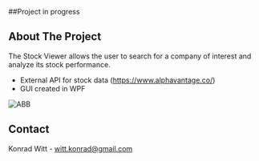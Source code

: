 ##Project in progress

<!-- ABOUT THE PROJECT -->
## About The Project


The Stock Viewer allows the user to search for a company of interest and analyze its stock performance. 
* External API for stock data (https://www.alphavantage.co/)
* GUI created in WPF

![ABB](https://user-images.githubusercontent.com/85404482/144909581-e9c17f59-ee2e-4c7b-b9a9-7f4f06d42357.PNG)




<!-- CONTACT -->
## Contact

Konrad Witt - witt.konrad@gmail.com
